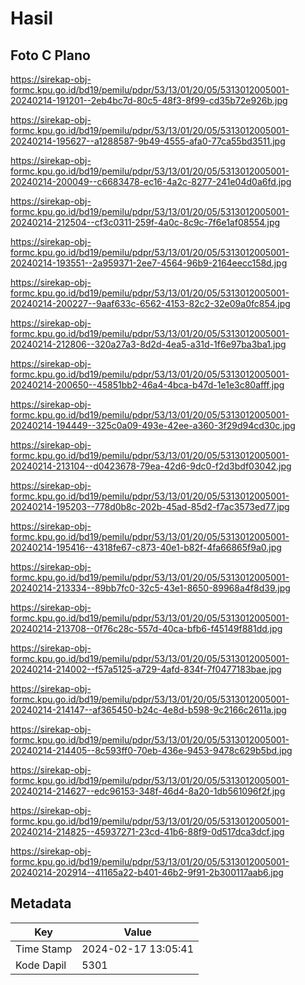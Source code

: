 # Hasil

## Foto C Plano

https://sirekap-obj-formc.kpu.go.id/bd19/pemilu/pdpr/53/13/01/20/05/5313012005001-20240214-191201--2eb4bc7d-80c5-48f3-8f99-cd35b72e926b.jpg

https://sirekap-obj-formc.kpu.go.id/bd19/pemilu/pdpr/53/13/01/20/05/5313012005001-20240214-195627--a1288587-9b49-4555-afa0-77ca55bd3511.jpg

https://sirekap-obj-formc.kpu.go.id/bd19/pemilu/pdpr/53/13/01/20/05/5313012005001-20240214-200049--c6683478-ec16-4a2c-8277-241e04d0a6fd.jpg

https://sirekap-obj-formc.kpu.go.id/bd19/pemilu/pdpr/53/13/01/20/05/5313012005001-20240214-212504--cf3c0311-259f-4a0c-8c9c-7f6e1af08554.jpg

https://sirekap-obj-formc.kpu.go.id/bd19/pemilu/pdpr/53/13/01/20/05/5313012005001-20240214-193551--2a959371-2ee7-4564-96b9-2164eecc158d.jpg

https://sirekap-obj-formc.kpu.go.id/bd19/pemilu/pdpr/53/13/01/20/05/5313012005001-20240214-200227--9aaf633c-6562-4153-82c2-32e09a0fc854.jpg

https://sirekap-obj-formc.kpu.go.id/bd19/pemilu/pdpr/53/13/01/20/05/5313012005001-20240214-212806--320a27a3-8d2d-4ea5-a31d-1f6e97ba3ba1.jpg

https://sirekap-obj-formc.kpu.go.id/bd19/pemilu/pdpr/53/13/01/20/05/5313012005001-20240214-200650--45851bb2-46a4-4bca-b47d-1e1e3c80afff.jpg

https://sirekap-obj-formc.kpu.go.id/bd19/pemilu/pdpr/53/13/01/20/05/5313012005001-20240214-194449--325c0a09-493e-42ee-a360-3f29d94cd30c.jpg

https://sirekap-obj-formc.kpu.go.id/bd19/pemilu/pdpr/53/13/01/20/05/5313012005001-20240214-213104--d0423678-79ea-42d6-9dc0-f2d3bdf03042.jpg

https://sirekap-obj-formc.kpu.go.id/bd19/pemilu/pdpr/53/13/01/20/05/5313012005001-20240214-195203--778d0b8c-202b-45ad-85d2-f7ac3573ed77.jpg

https://sirekap-obj-formc.kpu.go.id/bd19/pemilu/pdpr/53/13/01/20/05/5313012005001-20240214-195416--4318fe67-c873-40e1-b82f-4fa66865f9a0.jpg

https://sirekap-obj-formc.kpu.go.id/bd19/pemilu/pdpr/53/13/01/20/05/5313012005001-20240214-213334--89bb7fc0-32c5-43e1-8650-89968a4f8d39.jpg

https://sirekap-obj-formc.kpu.go.id/bd19/pemilu/pdpr/53/13/01/20/05/5313012005001-20240214-213708--0f76c28c-557d-40ca-bfb6-f45149f881dd.jpg

https://sirekap-obj-formc.kpu.go.id/bd19/pemilu/pdpr/53/13/01/20/05/5313012005001-20240214-214002--f57a5125-a729-4afd-834f-7f0477183bae.jpg

https://sirekap-obj-formc.kpu.go.id/bd19/pemilu/pdpr/53/13/01/20/05/5313012005001-20240214-214147--af365450-b24c-4e8d-b598-9c2166c2611a.jpg

https://sirekap-obj-formc.kpu.go.id/bd19/pemilu/pdpr/53/13/01/20/05/5313012005001-20240214-214405--8c593ff0-70eb-436e-9453-9478c629b5bd.jpg

https://sirekap-obj-formc.kpu.go.id/bd19/pemilu/pdpr/53/13/01/20/05/5313012005001-20240214-214627--edc96153-348f-46d4-8a20-1db561096f2f.jpg

https://sirekap-obj-formc.kpu.go.id/bd19/pemilu/pdpr/53/13/01/20/05/5313012005001-20240214-214825--45937271-23cd-41b6-88f9-0d517dca3dcf.jpg

https://sirekap-obj-formc.kpu.go.id/bd19/pemilu/pdpr/53/13/01/20/05/5313012005001-20240214-202914--41165a22-b401-46b2-9f91-2b300117aab6.jpg


## Metadata

| Key        | Value               |
| ---------- | ------------------- |
| Time Stamp | 2024-02-17 13:05:41 |
| Kode Dapil | 5301                |



